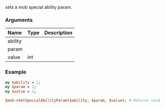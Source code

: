 sets a mob special ability param.
### Arguments
**Name**|**Type**|**Description**
:---|:---|:---
ability||
param||
value|int|

### Example

```perl
my $ability = 1;
my $param = 1;
my $value = 1;

$mob->SetSpecialAbilityParam($ability, $param, $value); # Returns void
```